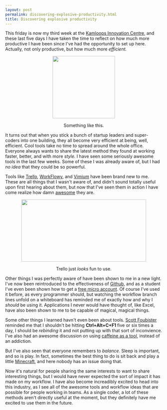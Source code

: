 ```yaml
---
layout: post
permalink: discovering-explosive-productivity.html
title: Discovering explosive productivity
---
```

<p>This friday is now my third week at the <a href="http://kicstart.ca/" target="_blank">Kamloops Innovation Centre</a>, and these last five days I have taken the time to reflect on how much more productive I have been since I've had the opportunity to set up here. Actually, not only productive, but how much more&nbsp;<em>efficient.</em></p>
<!-- Content Breaker -->
<p style="text-align: center;"><img src="http://www.govirtualoffice.com/wp-content/uploads/2010/08/graph_image.jpg" height="200px" alt="" style="display: block; margin-left: auto; margin-right: auto;" width="200px" /></p>
<p style="text-align: center;"><span style="text-align: center;">Something like this.</span></p>
<p>It turns out that when you stick a bunch of startup leaders and super-coders into one building, they all become very efficient at being, well, efficient.&nbsp;Cool tools take no time to spread around the whole office. Everyone always wants to share the latest method they found at working faster, better, and with more <em>style.</em>&nbsp;I have seen some seriously awesome tools in the last few weeks. Some of these I was already aware of, but I had <em>no idea</em> that they could be so powerful.</p>
<p>Tools like <a href="https://trello.com/" target="_blank">Trello</a>, <a href="https://workflowy.com/" target="_blank">WorkFlowy</a>, and&nbsp;<a href="https://chrome.google.com/webstore/detail/dbepggeogbaibhgnhhndojpepiihcmeb" target="_blank">Vimium</a>&nbsp;have been brand new to me. These are all things that I wasn't aware of, and didn't sound totally useful upon first hearing about them, but now that I've seen them in action I have come realize how damn <span style="text-decoration: underline;">awesome</span>&nbsp;they are.</p>
<p><img src="http://stawebteam.files.wordpress.com/2011/11/20111104-trello.jpg?w=604&amp;h=396" height="200px" alt="" style="display: block; margin-left: auto; margin-right: auto;" width="400px" /></p>
<p style="text-align: center;">Trello just <em>looks </em>fun to use.</p>
<p>Other things I was perfectly aware of have been shown to me in a new light. I've now been reintroduced to the effectiveness of <a href="https://github.com/" target="_blank">Github</a>, and as a student I've even been shown how to get a&nbsp;<a href="https://github.com/edu" target="_blank">free micro account</a>. Of course I've used it before, as every programmer should, but watching the workflow branch lines unfold on a whiteboard has reminded me of exactly how and why I <em>should </em>be using it. Applications I never would have thought of, like Excel, have also been shown to me to be capable of magical, magical things.</p>
<p>Some other things I learned havn't even been about tools. <a href="https://twitter.com/scottfoubister" target="_blank">Scott Foubister</a> reminded me that I shouldn't be hitting <strong>Ctrl+Alt+C+F1 </strong>five or six times a day, I should be <em>rebinding </em>it and not putting up with that sort of inconvience. I've also had an awesome discussion on using <a href="http://arvindn.livejournal.com/57651.html" target="_blank">caffeine as a tool</a>, instead of an addiction.</p>
<p>But I've also seen that everyone remembers to <em>balance</em>. Sleep is important, and so is play. In fact, sometimes the best thing to do is sit back and play a little <a href="http://www.minecraft.net/" target="_blank">Minecraft</a>, and here nobody has an issue doing that.</p>
<p>Now it's natural for people sharing the same interests to want to share interesting things, but I would have never expected the sort of impact it has made on my workflow. I have also become increadibly excited to head into this industry, as I see all of the awesome tools and workflow ideas that are possible for people working in teams. As a single coder, a lot of these methods aren't directly useful at the moment, but they definitely have me excited to use them in the future.</p>
